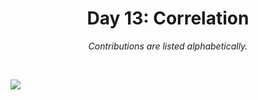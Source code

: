<h1 align="center">Day 13: Correlation</h1>
<p align="center"><em>Contributions are listed alphabetically.</em></p>
<br>

![](https://raw.githubusercontent.com/Z3tt/30DayChartChallenge_Collection2021/main/contributions/13_correlation/13_correlation_collage.jpg)
